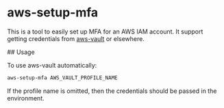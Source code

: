 # aws-setup-mfa

This is a tool to easily set up MFA for an AWS IAM account. It support getting credentials from [aws-vault](https://github.com/99designs/aws-vault) or elsewhere.

## Usage

To use aws-vault automatically:

```bash
aws-setup-mfa AWS_VAULT_PROFILE_NAME
```

If the profile name is omitted, then the credentials should be passed in the environment.
